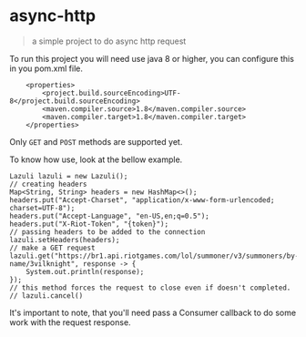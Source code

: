 # async-http
> a simple project to do async http request


To run this project you will need use java 8 or higher, you can configure this in you pom.xml file.
``` 
    <properties>
        <project.build.sourceEncoding>UTF-8</project.build.sourceEncoding>
        <maven.compiler.source>1.8</maven.compiler.source>
        <maven.compiler.target>1.8</maven.compiler.target>
    </properties>
```

Only ```GET``` and ```POST``` methods are supported yet.


To know how use, look at the bellow example.

```
Lazuli lazuli = new Lazuli();
// creating headers
Map<String, String> headers = new HashMap<>();
headers.put("Accept-Charset", "application/x-www-form-urlencoded; charset=UTF-8");
headers.put("Accept-Language", "en-US,en;q=0.5");
headers.put("X-Riot-Token", "{token}");
// passing headers to be added to the connection
lazuli.setHeaders(headers);
// make a GET request
lazuli.get("https://br1.api.riotgames.com/lol/summoner/v3/summoners/by-name/3vilknight", response -> {
    System.out.println(response);
});
// this method forces the request to close even if doesn't completed.
// lazuli.cancel()
```

It's important to note, that you'll need pass a Consumer callback to do some work with the request response.